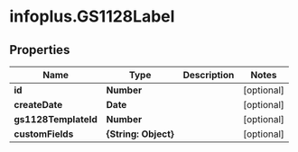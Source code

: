 # infoplus.GS1128Label

## Properties
Name | Type | Description | Notes
------------ | ------------- | ------------- | -------------
**id** | **Number** |  | [optional] 
**createDate** | **Date** |  | [optional] 
**gs1128TemplateId** | **Number** |  | [optional] 
**customFields** | **{String: Object}** |  | [optional] 


